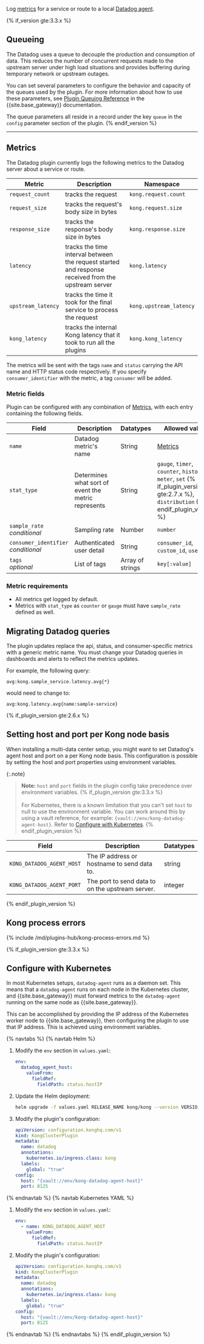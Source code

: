 Log [metrics](#metrics) for a service or route to a local
[Datadog agent](http://docs.datadoghq.com/guides/basic_agent_usage/).

{% if_version gte:3.3.x %}
## Queueing

The Datadog uses a queue to decouple the production and
consumption of data. This reduces the number of concurrent requests
made to the upstream server under high load situations and provides
buffering during temporary network or upstream outages.

You can set several parameters to configure the behavior and capacity
of the queues used by the plugin. For more information about how to
use these parameters, see
[Plugin Queuing Reference](/gateway/latest/kong-plugins/queue/reference/)
in the {{site.base_gateway}} documentation.

The queue parameters all reside in a record under the key `queue` in
the `config` parameter section of the plugin.
{% endif_version %}

---

## Metrics
The Datadog plugin currently logs the following metrics to the Datadog server about a service or route.

Metric                     | Description | Namespace
---                        | ---         | ---
`request_count`            | tracks the request | `kong.request.count`
`request_size`             | tracks the request's body size in bytes | `kong.request.size`
`response_size`            | tracks the response's body size in bytes | `kong.response.size`
`latency`                  | tracks the time interval between the request started and response received from the upstream server | `kong.latency`
`upstream_latency`         | tracks the time it took for the final service to process the request | `kong.upstream_latency`
`kong_latency`             | tracks the internal Kong latency that it took to run all the plugins | `kong.kong_latency`

The metrics will be sent with the tags `name` and `status` carrying the API name and HTTP status code respectively. If you specify `consumer_identifier` with the metric, a tag `consumer` will be added.

### Metric fields

Plugin can be configured with any combination of [Metrics](#metrics), with each entry containing the following fields.

Field           | Description                                           | Datatypes   | Allowed values
---             | ---                                                   | ---         | ---
`name`          | Datadog metric's name                                 | String      | [Metrics](#metrics)
`stat_type`     | Determines what sort of event the metric represents   | String      | `gauge`, `timer`, `counter`, `histogram`, `meter`, `set` {% if_plugin_version gte:2.7.x %}, `distribution` {% endif_plugin_version %}
`sample_rate`<br>*conditional*   | Sampling rate                        | Number      | `number`
`consumer_identifier`<br>*conditional* | Authenticated user detail       | String      | `consumer_id`, `custom_id`, `username`
`tags`<br>*optional* | List of tags                                      | Array of strings    | `key[:value]`

### Metric requirements

- All metrics get logged by default.
- Metrics with `stat_type` as `counter` or `gauge` must have `sample_rate` defined as well.

## Migrating Datadog queries
The plugin updates replace the api, status, and consumer-specific metrics with a generic metric name.
You must change your Datadog queries in dashboards and alerts to reflect the metrics updates.

For example, the following query:
```
avg:kong.sample_service.latency.avg{*}
```
would need to change to:

```
avg:kong.latency.avg{name:sample-service}
```

{% if_plugin_version gte:2.6.x %}

## Setting host and port per Kong node basis

When installing a multi-data center setup, you might want to set Datadog's agent host and port on a per Kong node basis. This configuration is possible by setting the host and port properties using environment variables.

{:.note}
> **Note:** `host` and `port` fields in the plugin config take precedence over environment variables.
{% if_plugin_version gte:3.3.x %}
> <br><br>
> For Kubernetes, there is a known limitation that you can't set `host` to null to use the environment variable. 
> You can work around this by using a vault reference, for example: `{vault://env/kong-datadog-agent-host}`. 
> Refer to [Configure with Kubernetes](#configure-with-kubernetes).
{% endif_plugin_version %}

Field           | Description                                           | Datatypes
---             | ---                                                   | ---
`KONG_DATADOG_AGENT_HOST` | The IP address or hostname to send data to. | string
`KONG_DATADOG_AGENT_PORT` | The port to send data to on the upstream server. | integer

{% endif_plugin_version %}

## Kong process errors

{% include /md/plugins-hub/kong-process-errors.md %}

{% if_plugin_version gte:3.3.x %}

## Configure with Kubernetes

In most Kubernetes setups, `datadog-agent` runs as a daemon set. 
This means that a `datadog-agent` runs on each node in the Kubernetes cluster, and {{site.base_gateway}} must forward metrics to the `datadog-agent` running on the same node as {{site.base_gateway}}. 

This can be accomplished by providing the IP address of the Kubernetes worker node to {{site.base_gateway}}, then configuring the plugin to use that IP address. 
This is achieved using environment variables.

{% navtabs %}
{% navtab Helm %}

1. Modify the `env` section in `values.yaml`:

    ```yaml
    env:
      datadog_agent_host:
        valueFrom:
          fieldRef:
            fieldPath: status.hostIP
    ```

1. Update the Helm deployment:

    ```sh
    helm upgrade -f values.yaml RELEASE_NAME kong/kong --version VERSION --namespace NAMESPACE
    ```

1. Modify the plugin's configuration:

    ```yaml
    apiVersion: configuration.konghq.com/v1
    kind: KongClusterPlugin
    metadata:
      name: datadog
      annotations:
        kubernetes.io/ingress.class: kong
      labels:
        global: "true"
    config:
      host: "{vault://env/kong-datadog-agent-host}"
      port: 8125
    ```

{% endnavtab %}
{% navtab Kubernetes YAML %}

1. Modify the `env` section in `values.yaml`:

    ```yaml
    env:
      - name: KONG_DATADOG_AGENT_HOST
        valueFrom:
          fieldRef:
            fieldPath: status.hostIP
    ```

2. Modify the plugin's configuration:

    ```yaml
    apiVersion: configuration.konghq.com/v1
    kind: KongClusterPlugin
    metadata:
      name: datadog
      annotations:
        kubernetes.io/ingress.class: kong
      labels:
        global: "true"
    config:
      host: "{vault://env/kong-datadog-agent-host}"
      port: 8125
    ```
{% endnavtab %}
{% endnavtabs %}
{% endif_plugin_version %}

